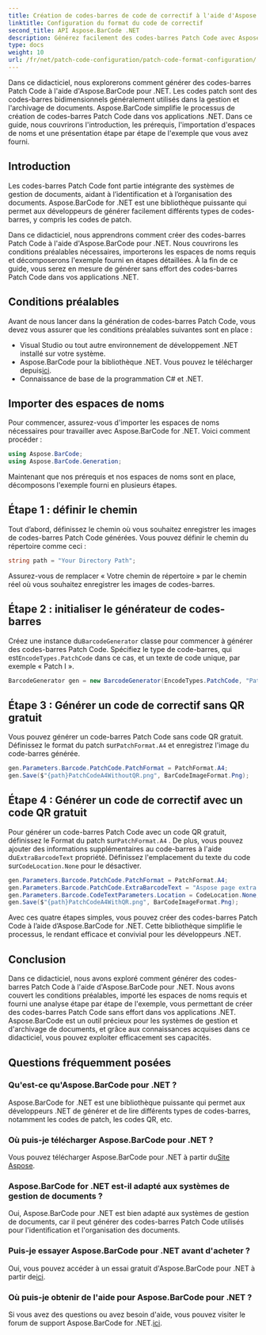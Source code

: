 ```yaml
---
title: Création de codes-barres de code de correctif à l'aide d'Aspose.BarCode pour .NET
linktitle: Configuration du format du code de correctif
second_title: API Aspose.BarCode .NET
description: Générez facilement des codes-barres Patch Code avec Aspose.BarCode pour .NET. Découvrez les étapes pour créer des codes-barres Patch Code et améliorer votre système de gestion de documents. Téléchargez la bibliothèque maintenant !
type: docs
weight: 10
url: /fr/net/patch-code-configuration/patch-code-format-configuration/
---
```


Dans ce didacticiel, nous explorerons comment générer des codes-barres Patch Code à l'aide d'Aspose.BarCode pour .NET. Les codes patch sont des codes-barres bidimensionnels généralement utilisés dans la gestion et l'archivage de documents. Aspose.BarCode simplifie le processus de création de codes-barres Patch Code dans vos applications .NET. Dans ce guide, nous couvrirons l'introduction, les prérequis, l'importation d'espaces de noms et une présentation étape par étape de l'exemple que vous avez fourni.

## Introduction

Les codes-barres Patch Code font partie intégrante des systèmes de gestion de documents, aidant à l’identification et à l’organisation des documents. Aspose.BarCode for .NET est une bibliothèque puissante qui permet aux développeurs de générer facilement différents types de codes-barres, y compris les codes de patch.

Dans ce didacticiel, nous apprendrons comment créer des codes-barres Patch Code à l'aide d'Aspose.BarCode pour .NET. Nous couvrirons les conditions préalables nécessaires, importerons les espaces de noms requis et décomposerons l'exemple fourni en étapes détaillées. À la fin de ce guide, vous serez en mesure de générer sans effort des codes-barres Patch Code dans vos applications .NET.

## Conditions préalables

Avant de nous lancer dans la génération de codes-barres Patch Code, vous devez vous assurer que les conditions préalables suivantes sont en place :

- Visual Studio ou tout autre environnement de développement .NET installé sur votre système.
-  Aspose.BarCode pour la bibliothèque .NET. Vous pouvez le télécharger depuis[ici](https://releases.aspose.com/barcode/net/).
- Connaissance de base de la programmation C# et .NET.

## Importer des espaces de noms

Pour commencer, assurez-vous d'importer les espaces de noms nécessaires pour travailler avec Aspose.BarCode for .NET. Voici comment procéder :

```csharp
using Aspose.BarCode;
using Aspose.BarCode.Generation;
```

Maintenant que nos prérequis et nos espaces de noms sont en place, décomposons l'exemple fourni en plusieurs étapes.

## Étape 1 : définir le chemin

Tout d’abord, définissez le chemin où vous souhaitez enregistrer les images de codes-barres Patch Code générées. Vous pouvez définir le chemin du répertoire comme ceci :

```csharp
string path = "Your Directory Path";
```

Assurez-vous de remplacer « Votre chemin de répertoire » par le chemin réel où vous souhaitez enregistrer les images de codes-barres.

## Étape 2 : initialiser le générateur de codes-barres

 Créez une instance du`BarcodeGenerator` classe pour commencer à générer des codes-barres Patch Code. Spécifiez le type de code-barres, qui est`EncodeTypes.PatchCode` dans ce cas, et un texte de code unique, par exemple « Patch I ».

```csharp
BarcodeGenerator gen = new BarcodeGenerator(EncodeTypes.PatchCode, "Patch I");
```

## Étape 3 : Générer un code de correctif sans QR gratuit

 Vous pouvez générer un code-barres Patch Code sans code QR gratuit. Définissez le format du patch sur`PatchFormat.A4` et enregistrez l'image du code-barres générée.

```csharp
gen.Parameters.Barcode.PatchCode.PatchFormat = PatchFormat.A4;
gen.Save($"{path}PatchCodeA4WithoutQR.png", BarCodeImageFormat.Png);
```

## Étape 4 : Générer un code de correctif avec un code QR gratuit

 Pour générer un code-barres Patch Code avec un code QR gratuit, définissez le Format du patch sur`PatchFormat.A4` . De plus, vous pouvez ajouter des informations supplémentaires au code-barres à l'aide du`ExtraBarcodeText` propriété. Définissez l'emplacement du texte du code sur`CodeLocation.None` pour le désactiver.

```csharp
gen.Parameters.Barcode.PatchCode.PatchFormat = PatchFormat.A4;
gen.Parameters.Barcode.PatchCode.ExtraBarcodeText = "Aspose page extra info";
gen.Parameters.Barcode.CodeTextParameters.Location = CodeLocation.None;
gen.Save($"{path}PatchCodeA4WithQR.png", BarCodeImageFormat.Png);
```

Avec ces quatre étapes simples, vous pouvez créer des codes-barres Patch Code à l’aide d’Aspose.BarCode for .NET. Cette bibliothèque simplifie le processus, le rendant efficace et convivial pour les développeurs .NET.

## Conclusion

Dans ce didacticiel, nous avons exploré comment générer des codes-barres Patch Code à l'aide d'Aspose.BarCode pour .NET. Nous avons couvert les conditions préalables, importé les espaces de noms requis et fourni une analyse étape par étape de l'exemple, vous permettant de créer des codes-barres Patch Code sans effort dans vos applications .NET. Aspose.BarCode est un outil précieux pour les systèmes de gestion et d'archivage de documents, et grâce aux connaissances acquises dans ce didacticiel, vous pouvez exploiter efficacement ses capacités.

## Questions fréquemment posées

### Qu'est-ce qu'Aspose.BarCode pour .NET ?
Aspose.BarCode for .NET est une bibliothèque puissante qui permet aux développeurs .NET de générer et de lire différents types de codes-barres, notamment les codes de patch, les codes QR, etc.

### Où puis-je télécharger Aspose.BarCode pour .NET ?
Vous pouvez télécharger Aspose.BarCode pour .NET à partir du[Site Aspose](https://releases.aspose.com/barcode/net/).

### Aspose.BarCode for .NET est-il adapté aux systèmes de gestion de documents ?
Oui, Aspose.BarCode pour .NET est bien adapté aux systèmes de gestion de documents, car il peut générer des codes-barres Patch Code utilisés pour l'identification et l'organisation des documents.

### Puis-je essayer Aspose.BarCode pour .NET avant d'acheter ?
 Oui, vous pouvez accéder à un essai gratuit d'Aspose.BarCode pour .NET à partir de[ici](https://releases.aspose.com/).

### Où puis-je obtenir de l'aide pour Aspose.BarCode pour .NET ?
 Si vous avez des questions ou avez besoin d'aide, vous pouvez visiter le forum de support Aspose.BarCode for .NET.[ici](https://forum.aspose.com/c/barcode/13).
